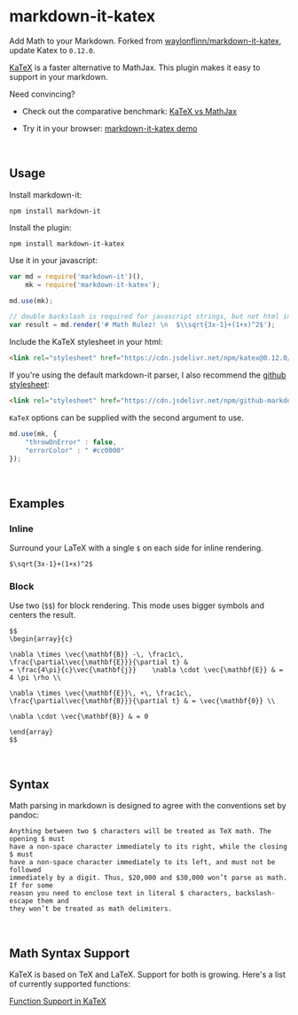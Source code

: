 # markdown-it-katex

Add Math to your Markdown. Forked from [waylonflinn/markdown-it-katex](https://github.com/waylonflinn/markdown-it-katex), update Katex to `0.12.0`.

[KaTeX](https://github.com/Khan/KaTeX) is a faster alternative to MathJax. This plugin makes it easy to support in your markdown.

Need convincing?

- Check out the comparative benchmark: [KaTeX vs MathJax](https://jsperf.com/katex-vs-mathjax/42)

- Try it in your browser: [markdown-it-katex demo](http://waylonflinn.github.io/markdown-it-katex/)


&nbsp;

## Usage

Install markdown-it:

```
npm install markdown-it
```

Install the plugin:

```
npm install markdown-it-katex
```

Use it in your javascript:

```javascript
var md = require('markdown-it')(),
    mk = require('markdown-it-katex');

md.use(mk);

// double backslash is required for javascript strings, but not html input
var result = md.render('# Math Rulez! \n  $\\sqrt{3x-1}+(1+x)^2$');
```

Include the KaTeX stylesheet in your html:

```html
<link rel="stylesheet" href="https://cdn.jsdelivr.net/npm/katex@0.12.0/dist/katex.min.css" integrity="sha384-zB1R0rpPzHqg7Kpt0Aljp8JPLqbXI3bhnPWROx27a9N0Ll6ZP/+DiW/UqRcLbRjq" crossorigin="anonymous">
```

If you're using the default markdown-it parser, I also recommend the [github stylesheet](https://github.com/sindresorhus/github-markdown-css):

```html
<link rel="stylesheet" href="https://cdn.jsdelivr.net/npm/github-markdown-css@4.0.0/github-markdown.css"/>
```

`KaTeX` options can be supplied with the second argument to use.

```javascript
md.use(mk, {
    "throwOnError" : false,
    "errorColor" : " #cc0000"
});
```

&nbsp;

## Examples

### Inline

Surround your LaTeX with a single `$` on each side for inline rendering.
```
$\sqrt{3x-1}+(1+x)^2$
```

### Block

Use two (`$$`) for block rendering. This mode uses bigger symbols and centers
the result.

```
$$
\begin{array}{c}

\nabla \times \vec{\mathbf{B}} -\, \frac1c\, \frac{\partial\vec{\mathbf{E}}}{\partial t} &
= \frac{4\pi}{c}\vec{\mathbf{j}}    \nabla \cdot \vec{\mathbf{E}} & = 4 \pi \rho \\

\nabla \times \vec{\mathbf{E}}\, +\, \frac1c\, \frac{\partial\vec{\mathbf{B}}}{\partial t} & = \vec{\mathbf{0}} \\

\nabla \cdot \vec{\mathbf{B}} & = 0

\end{array}
$$
```

&nbsp;

## Syntax

Math parsing in markdown is designed to agree with the conventions set by pandoc:

    Anything between two $ characters will be treated as TeX math. The opening $ must
    have a non-space character immediately to its right, while the closing $ must
    have a non-space character immediately to its left, and must not be followed
    immediately by a digit. Thus, $20,000 and $30,000 won’t parse as math. If for some
    reason you need to enclose text in literal $ characters, backslash-escape them and
    they won’t be treated as math delimiters.


&nbsp;

## Math Syntax Support

KaTeX is based on TeX and LaTeX. Support for both is growing. Here's a list of
currently supported functions:

[Function Support in KaTeX](https://github.com/Khan/KaTeX/wiki/Function-Support-in-KaTeX)